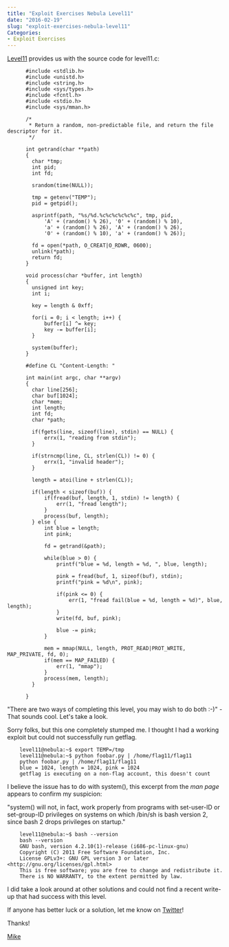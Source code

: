 ```yaml
---
title: "Exploit Exercises Nebula Level11"
date: "2016-02-19"
slug: "exploit-exercises-nebula-level11"
Categories:
- Exploit Exercises
---
```


[Level11] provides us with the source code for level11.c:

          #include <stdlib.h>
          #include <unistd.h>
          #include <string.h>
          #include <sys/types.h>
          #include <fcntl.h>
          #include <stdio.h>
          #include <sys/mman.h>

          /*
           * Return a random, non-predictable file, and return the file descriptor for it.
           */

          int getrand(char **path)
          {
            char *tmp;
            int pid;
            int fd;

            srandom(time(NULL));

            tmp = getenv("TEMP");
            pid = getpid();

            asprintf(path, "%s/%d.%c%c%c%c%c%c", tmp, pid,
                'A' + (random() % 26), '0' + (random() % 10),
                'a' + (random() % 26), 'A' + (random() % 26),
                '0' + (random() % 10), 'a' + (random() % 26));

            fd = open(*path, O_CREAT|O_RDWR, 0600);
            unlink(*path);
            return fd;
          }

          void process(char *buffer, int length)
          {
            unsigned int key;
            int i;

            key = length & 0xff;

            for(i = 0; i < length; i++) {
                buffer[i] ^= key;
                key -= buffer[i];
            }

            system(buffer);
          }

          #define CL "Content-Length: "

          int main(int argc, char **argv)
          {
            char line[256];
            char buf[1024];
            char *mem;
            int length;
            int fd;
            char *path;

            if(fgets(line, sizeof(line), stdin) == NULL) {
                errx(1, "reading from stdin");
            }

            if(strncmp(line, CL, strlen(CL)) != 0) {
                errx(1, "invalid header");
            }

            length = atoi(line + strlen(CL));

            if(length < sizeof(buf)) {
                if(fread(buf, length, 1, stdin) != length) {
                    err(1, "fread length");
                }
                process(buf, length);
            } else {
                int blue = length;
                int pink;

                fd = getrand(&path);

                while(blue > 0) {
                    printf("blue = %d, length = %d, ", blue, length);

                    pink = fread(buf, 1, sizeof(buf), stdin);
                    printf("pink = %d\n", pink);

                    if(pink <= 0) {
                        err(1, "fread fail(blue = %d, length = %d)", blue, length);
                    }
                    write(fd, buf, pink);

                    blue -= pink;
                }

                mem = mmap(NULL, length, PROT_READ|PROT_WRITE, MAP_PRIVATE, fd, 0);
                if(mem == MAP_FAILED) {
                    err(1, "mmap");
                }
                process(mem, length);
            }

          }

"There are two ways of completing this level, you may wish to do both :-)" - That sounds cool. Let's take a look.

<!--more-->

Sorry folks, but this one completely stumped me. I thought I had a working exploit but could not successfully run getflag.

        level11@nebula:~$ export TEMP=/tmp
        level11@nebula:~$ python foobar.py | /home/flag11/flag11
        python foobar.py | /home/flag11/flag11
        blue = 1024, length = 1024, pink = 1024
        getflag is executing on a non-flag account, this doesn't count

I believe the issue has to do with system(), this excerpt from the *man page* appears to confirm my suspicion:

"system() will not, in fact, work properly from programs with set-user-ID or
set-group-ID privileges on systems on which /bin/sh is bash version 2, since
bash 2 drops privileges on startup."

        level11@nebula:~$ bash --version
        bash --version
        GNU bash, version 4.2.10(1)-release (i686-pc-linux-gnu)
        Copyright (C) 2011 Free Software Foundation, Inc.
        License GPLv3+: GNU GPL version 3 or later <http://gnu.org/licenses/gpl.html>
        This is free software; you are free to change and redistribute it.
        There is NO WARRANTY, to the extent permitted by law.

I did take a look around at other solutions and could not find a recent write-up that had success with this level.

If anyone has better luck or a solution, let me know on [Twitter]!

Thanks!

[Mike][]

[Level11]: https://exploit-exercises.com/nebula/level11/ "Level11"
[Twitter]: https://twitter.com/mikeboya "Twitter"
[Mike]: /contact "Contact Mike"
